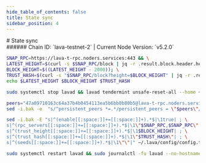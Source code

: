 ```yaml
---
hide_table_of_contents: false
title: State sync
sidebar_position: 4
---
```


<div class="h1-with-icon icon-lava">
# State sync
</div>
###### Chain ID: `lava-testnet-2` | Current Node Version: `v5.2.0`

```bash
SNAP_RPC=https://lava-t-rpc.noders.services:443 && \
LATEST_HEIGHT=$(curl -s $SNAP_RPC/block | jq -r .result.block.header.height); \
BLOCK_HEIGHT=$((LATEST_HEIGHT - 2000)); \
TRUST_HASH=$(curl -s "$SNAP_RPC/block?height=$BLOCK_HEIGHT" | jq -r .result.block_id.hash) && \
echo $LATEST_HEIGHT $BLOCK_HEIGHT $TRUST_HASH
```
```bash
sudo systemctl stop lavad && lavad tendermint unsafe-reset-all --home ~/.lava --keep-addr-book
```
```bash
peers="47a09710163c64a37b4b0454113ea5b6bb0b80b5@lava-t-rpc.noders.services:19656"
sed -i.bak -e  "s/^persistent_peers *=.*/persistent_peers = \"$peers\"/" ~/.lava/config/config.toml
```
```bash
sed -i.bak -E "s|^(enable[[:space:]]+=[[:space:]]+).*$|\1true| ; \
s|^(rpc_servers[[:space:]]+=[[:space:]]+).*$|\1\"$SNAP_RPC,$SNAP_RPC\"| ; \
s|^(trust_height[[:space:]]+=[[:space:]]+).*$|\1$BLOCK_HEIGHT| ; \
s|^(trust_hash[[:space:]]+=[[:space:]]+).*$|\1\"$TRUST_HASH\"| ; \
s|^(seeds[[:space:]]+=[[:space:]]+).*$|\1\"\"|" ~/.lava/config/config.toml
```
```bash
sudo systemctl restart lavad && sudo journalctl -fu lavad --no-hostname -o cat
```